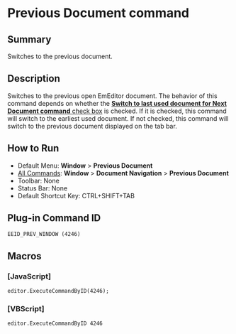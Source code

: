 # Previous Document command

## Summary

Switches to the previous document.

## Description

Switches to the previous open EmEditor document. The behavior of this command depends on whether the
[**Switch to last used document for Next** **Document command** check box](../../dlg/customize/window/index) is checked. If it is checked, this command will switch to the earliest used document. If not checked, this command will switch to the previous document displayed on the
tab bar.

## How to Run

- Default Menu: **Window** \> **Previous Document**
- [All Commands](../tools/all_commands): **Window**
\> **Document Navigation** \> **Previous Document**
- Toolbar: None
- Status Bar: None
- Default Shortcut Key: CTRL+SHIFT+TAB

## Plug-in Command ID

```
EEID_PREV_WINDOW (4246)
```

## Macros

### \[JavaScript\]

```
editor.ExecuteCommandByID(4246);
```

### \[VBScript\]

```
editor.ExecuteCommandByID 4246
```
